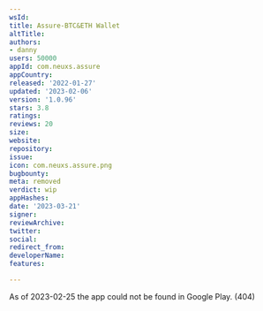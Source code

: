 ```yaml
---
wsId: 
title: Assure-BTC&ETH Wallet
altTitle: 
authors:
- danny
users: 50000
appId: com.neuxs.assure
appCountry: 
released: '2022-01-27'
updated: '2023-02-06'
version: '1.0.96'
stars: 3.8
ratings: 
reviews: 20
size: 
website: 
repository: 
issue: 
icon: com.neuxs.assure.png
bugbounty: 
meta: removed
verdict: wip
appHashes: 
date: '2023-03-21'
signer: 
reviewArchive: 
twitter: 
social: 
redirect_from: 
developerName: 
features: 

---
```


As of 2023-02-25 the app could not be found in Google Play. (404)

